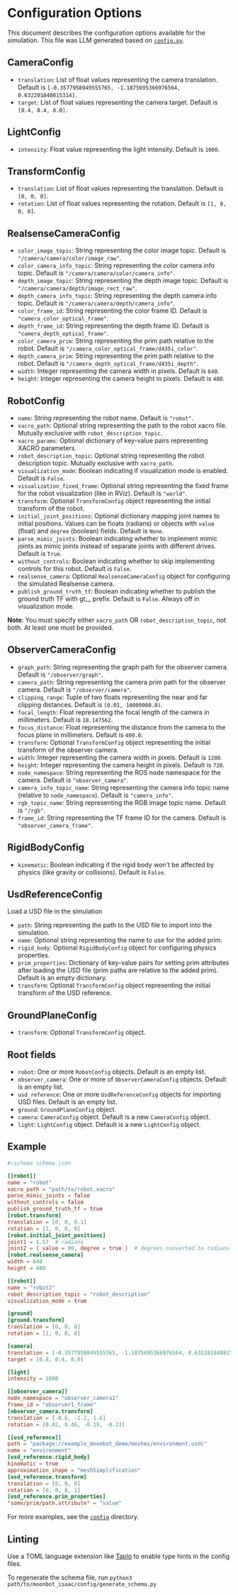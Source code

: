 # Configuration Options

This document describes the configuration options available for the simulation. This file was LLM generated based on [`config.py`](./environments/config.py).

## CameraConfig

- `translation`: List of float values representing the camera translation. Default is `[-0.3577958949555765, -1.1875695366976564, 0.632201840815314]`.
- `target`: List of float values representing the camera target. Default is `[0.4, 0.4, 0.0]`.

## LightConfig

- `intensity`: Float value representing the light intensity. Default is `1000`.

## TransformConfig

- `translation`: List of float values representing the translation. Default is `[0, 0, 0]`.
- `rotation`: List of float values representing the rotation. Default is `[1, 0, 0, 0]`.

## RealsenseCameraConfig

- `color_image_topic`: String representing the color image topic. Default is `"/camera/camera/color/image_raw"`.
- `color_camera_info_topic`: String representing the color camera info topic. Default is `"/camera/camera/color/camera_info"`.
- `depth_image_topic`: String representing the depth image topic. Default is `"/camera/camera/depth/image_rect_raw"`.
- `depth_camera_info_topic`: String representing the depth camera info topic. Default is `"/camera/camera/depth/camera_info"`.
- `color_frame_id`: String representing the color frame ID. Default is `"camera_color_optical_frame"`.
- `depth_frame_id`: String representing the depth frame ID. Default is `"camera_depth_optical_frame"`.
- `color_camera_prim`: String representing the prim path relative to the robot. Default is `"/camera_color_optical_frame/d435i_color"`.
- `depth_camera_prim`: String representing the prim path relative to the robot. Default is `"/camera_depth_optical_frame/d435i_depth"`.
- `width`: Integer representing the camera width in pixels. Default is `640`.
- `height`: Integer representing the camera height in pixels. Default is `480`.

## RobotConfig

- `name`: String representing the robot name. Default is `"robot"`.
- `xacro_path`: Optional string representing the path to the robot xacro file. Mutually exclusive with `robot_description_topic`.
- `xacro_params`: Optional dictionary of key-value pairs representing XACRO parameters.
- `robot_description_topic`: Optional string representing the robot description topic. Mutually exclusive with `xacro_path`.
- `visualization_mode`: Boolean indicating if visualization mode is enabled. Default is `False`.
- `visualization_fixed_frame`: Optional string representing the fixed frame for the robot visualization (like in RViz). Default is `"world"`.
- `transform`: Optional `TransformConfig` object representing the initial transform of the robot.
- `initial_joint_positions`: Optional dictionary mapping joint names to initial positions. Values can be floats (radians) or objects with `value` (float) and `degree` (boolean) fields. Default is `None`.
- `parse_mimic_joints`: Boolean indicating whether to implement mimic joints as mimic joints instead of separate joints with different drives. Default is `True`.
- `without_controls`: Boolean indicating whether to skip implementing controls for this robot. Default is `False`.
- `realsense_camera`: Optional `RealsenseCameraConfig` object for configuring the simulated Realsense camera.
- `publish_ground_truth_tf`: Boolean indicating whether to publish the ground truth TF with gt__ prefix. Default is `False`. Always off in visualization mode.

**Note**: You must specify either `xacro_path` OR `robot_description_topic`, not both. At least one must be provided.

## ObserverCameraConfig

- `graph_path`: String representing the graph path for the observer camera. Default is `"/observer/graph"`.
- `camera_path`: String representing the camera prim path for the observer camera. Default is `"/observer/camera"`.
- `clipping_range`: Tuple of two floats representing the near and far clipping distances. Default is `(0.01, 10000000.0)`.
- `focal_length`: Float representing the focal length of the camera in millimeters. Default is `18.147562`.
- `focus_distance`: Float representing the distance from the camera to the focus plane in millimeters. Default is `400.0`.
- `transform`: Optional `TransformConfig` object representing the initial transform of the observer camera.
- `width`: Integer representing the camera width in pixels. Default is `1280`.
- `height`: Integer representing the camera height in pixels. Default is `720`.
- `node_namespace`: String representing the ROS node namespace for the camera. Default is `"observer_camera"`.
- `camera_info_topic_name`: String representing the camera info topic name (relative to `node_namespace`). Default is `"camera_info"`.
- `rgb_topic_name`: String representing the RGB image topic name. Default is `"/rgb"`.
- `frame_id`: String representing the TF frame ID for the camera. Default is `"observer_camera_frame"`.

## RigidBodyConfig

- `kinematic`: Boolean indicating if the rigid body won't be affected by physics (like gravity or collisions). Default is `False`.

## UsdReferenceConfig
Load a USD file in the simulation
- `path`: String representing the path to the USD file to import into the simulation.
- `name`: Optional string representing the name to use for the added prim.
- `rigid_body`: Optional `RigidBodyConfig` object for configuring physics properties.
- `prim_properties`: Dictionary of key-value pairs for setting prim attributes after loading the USD file (prim paths are relative to the added prim). Default is an empty dictionary.
- `transform`: Optional `TransformConfig` object representing the initial transform of the USD reference.

## GroundPlaneConfig

- `transform`: Optional `TransformConfig` object.

## Root fields

- `robot`: One or more `RobotConfig` objects. Default is an empty list.
- `observer_camera`: One or more of `ObserverCameraConfig` objects. Default is an empty list.
- `usd_reference`: One or more `UsdReferenceConfig` objects for importing USD files. Default is an empty list.
- `ground`: `GroundPlaneConfig` object.
- `camera`: `CameraConfig` object. Default is a new `CameraConfig` object.
- `light`: `LightConfig` object. Default is a new `LightConfig` object.

## Example

```toml
#:schema schema.json

[[robot]]
name = "robot"
xacro_path = "path/to/robot.xacro"
parse_mimic_joints = false
without_controls = false
publish_ground_truth_tf = true
[robot.transform]
translation = [0, 0, 0.1]
rotation = [1, 0, 0, 0]
[robot.initial_joint_positions]
joint1 = 1.57  # radians
joint2 = { value = 90, degree = true }  # degrees converted to radians
[robot.realsense_camera]
width = 640
height = 480

[[robot]]
name = "robot2"
robot_description_topic = "robot_description"
visualization_mode = true

[ground]
[ground.transform]
translation = [0, 0, 0]
rotation = [1, 0, 0, 0]

[camera]
translation = [-0.3577958949555765, -1.1875695366976564, 0.632201840815314]
target = [0.4, 0.4, 0.0]

[light]
intensity = 1000

[[observer_camera]]
node_namespace = "observer_camera1"
frame_id = "observer1_frame"
[observer_camera.transform]
translation = [-0.6, -1.2, 1.6]
rotation = [0.82, 0.46, -0.19, -0.23]

[[usd_reference]]
path = "package://example_moonbot_demo/meshes/environment.usdc"
name = "environment"
[usd_reference.rigid_body]
kinematic = true
approximation_shape = "meshSimplification"
[usd_reference.transform]
translation = [0, 0, 0]
rotation = [0, 0, 0, 1]
[usd_reference.prim_properties]
"some/prim/path.attribute" = "value"

```

For more examples, see the [`config`](./config/example.toml) directory.

## Linting

Use a TOML language extension like [Taplo](https://marketplace.visualstudio.com/items?itemName=tamasfe.even-better-toml) to enable type hints in the config files.

To regenerate the schema file, run `python3 path/to/moonbot_isaac/config/generate_schema.py`

